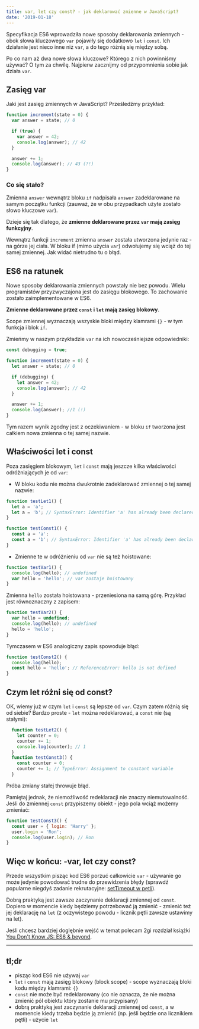 ```yaml
---
title: var, let czy const? - jak deklarować zmienne w JavaScript?
date: '2019-01-18'
---
```


Specyfikacja ES6 wprowadziła nowe sposoby deklarowania zmiennych - obok słowa kluczowego `var` pojawiły się dodatkowo `let` i `const`.
Ich działanie jest nieco inne niż `var`, a do tego różnią się między sobą.

Po co nam aż dwa nowe słowa kluczowe? Którego z nich powinniśmy używać?
O tym za chwilę. Najpierw zacznijmy od przypomnienia sobie jak działa `var`.

## Zasięg var
Jaki jest zasięg zmiennych w JavaScript?
Prześledźmy przykład:

```javascript
function increment(state = 0) {
  var answer = state; // 0

  if (true) {
    var answer = 42;
    console.log(answer); // 42
  }

  answer += 1;
  console.log(answer); // 43 (?!)
}
```
### Co się stało?

Zmienna `answer` wewnątrz bloku `if` nadpisała `answer` zadeklarowane na samym początku funkcji (zauważ, że w obu przypadkach użyte zostało słowo kluczowe `var`).

Dzieje się tak dlatego, że **zmienne deklarowane przez `var` mają zasięg funkcyjny**.

Wewnątrz funkcji `increment` zmienna `answer` została utworzona jedynie raz - na górze jej ciała.
W bloku if (mimo użycia `var`) odwołujemy się wciąż do tej samej zmiennej.
Jak widać nietrudno tu o błąd. 

## ES6 na ratunek
Nowe sposoby deklarowania zmiennych powstały nie bez powodu. Wielu programistów przyzwyczajona jest do zasięgu blokowego.
To zachowanie zostało zaimplementowane w ES6.

**Zmienne deklarowane przez `const` i `let` mają zasięg blokowy**.

Scope zmiennej wyznaczają wszyskie bloki między klamrami `{}` - w tym funkcja i blok `if`.

Zmieńmy w naszym przykładzie `var` na ich nowocześniejsze odpowiedniki:
```javascript
const debugging = true;

function increment(state = 0) {
  let answer = state; // 0

  if (debugging) {
    let answer = 42; 
    console.log(answer); // 42
  }

  answer += 1;
  console.log(answer); //1 (!)
}
```
Tym razem wynik zgodny jest z oczekiwaniem - w bloku `if` tworzona jest całkiem nowa zmienna o tej samej nazwie.

## Właściwości let i const
Poza zasięgiem blokowym, `let` i `const` mają jeszcze kilka właściwości odróżniających je od `var`:

- W bloku kodu nie można dwukrotnie zadeklarować zmiennej o tej samej nazwie:
```javascript
function testLet1() {
  let a = 'a';
  let a = 'b'; // SyntaxError: Identifier 'a' has already been declared
}
```
```javascript
function testConst1() {
  const a = 'a';
  const a = 'b'; // SyntaxError: Identifier 'a' has already been declared
}
```

- Zmienne te w odróżnieniu od `var` nie są też hoistowane:
```javascript
function testVar1() {
  console.log(hello); // undefined
  var hello = 'hello'; // var zostaje hoistowany
}
```

Zmienna `hello` została hoistowana - przeniesiona na samą górę. Przykład jest równoznaczny z zapisem:
```javascript
function testVar2() {
  var hello = undefined;
  console.log(hello); // undefined
  hello = 'hello';
}
```

Tymczasem w ES6 analogiczny zapis spowoduje błąd:
```javascript
function testConst2() {
  console.log(hello);
  const hello = 'hello'; // ReferenceError: hello is not defined
}
```

## Czym let różni się od const?
OK, wiemy już w czym `let` i `const` są lepsze od `var`. Czym zatem różnią się od siebie?
Bardzo proste - `let` można redeklarować, a `const` nie (są stałymi):
```javascript
  function testLet2() {
    let counter = 0;
    counter += 1;
    console.log(counter); // 1
  }
  function testConst3() {
    const counter = 0;
    counter += 1; // TypeError: Assignment to constant variable
  }
```
Próba zmiany stałej throwuje błąd.

Pamiętaj jednak, że niemożliwość redeklaracji nie znaczy niemutowalność.
Jeśli do zmiennej `const` przypiszemy obiekt - jego pola wciąż możemy zmieniać:
```javascript
function testConst3() {
  const user = { login: 'Harry' };
  user.login = 'Ron';
  console.log(user.login); // Ron
}
```

## Więc w końcu: -var, let czy const?
Przede wszystkim pisząc kod ES6 porzuć całkowicie `var` - używanie go może jedynie powodować trudne do przewidzenia błędy (sprawdź popularne niegdyś zadanie rekrutacyjne: [setTimeout w pętli](https://wesbos.com/for-of-es6/)).

Dobrą praktyką jest zawsze zaczynanie deklaracji zmiennej od `const`.
Dopiero w momencie kiedy będziemy potrzebować ją zmienić - zmienić też jej deklarację na `let`
(z oczywistego powodu - licznik pętli zawsze ustawimy na let).

Jeśli chcesz bardziej doglębnie wejść w temat polecam 2gi rozdział książki [You Don't Know JS: ES6 & beyond](https://github.com/getify/You-Dont-Know-JS/blob/master/es6%20%26%20beyond/ch2.md#block-scoped-declarations).

---

## tl;dr
- pisząc kod ES6 nie używaj `var`
- `let` i `const` mają zasięg blokowy (block scope) - scope wyznaczają bloki kodu między klamrami: `{}`
- `const` nie może być redeklarowany (co nie oznacza, że nie można zmienić pól obiektu który zostanie mu przypisany)
- dobrą praktyką jest zaczynanie deklaracji zmiennej od `const`, a w momencie kiedy trzeba będzie ją zmienić (np. jeśli będzie ona licznikiem pętli) - użycie `let`
